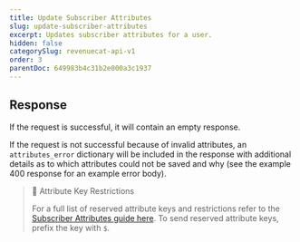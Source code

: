 ```yaml
---
title: Update Subscriber Attributes
slug: update-subscriber-attributes
excerpt: Updates subscriber attributes for a user.
hidden: false
categorySlug: revenuecat-api-v1
order: 3
parentDoc: 649983b4c31b2e000a3c1937
---
```

## Response

If the request is successful, it will contain an empty response.

If the request is not successful because of invalid attributes, an `attributes_error` dictionary will be included in the response with additional details as to which attributes could not be saved and why (see the example 400 response for an example error body).

> 🚧 Attribute Key Restrictions
> 
> For a full list of reserved attribute keys and restrictions refer to the [Subscriber Attributes guide here](doc:subscriber-attributes). To send reserved attribute keys, prefix the key with `$`.